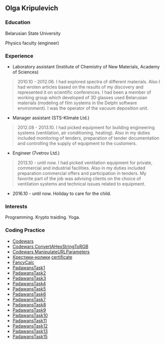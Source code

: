 ## Olga Kripulevich

### Education
Belarusian State University

Physics faculty (engineer)

### Experience
- Laboratory assistant (Institute of Chemistry of New Materials, Academy of Sciences)
> 2010.10 - 2012.06. I had explored spectra of different materials. Also I had wroten articles based on the results of my discovery and represented it on scientific conferences. I had been a member of working group which developed of 3D glasses used Belarusian materials (modeling of film systems in the Delphi software environment).
I was the operator of the vacuum deposition unit.
- Manager assistant (STS-Klimate Ltd.)
> 2012.08 - 2013.10. I had picked equipment for building engineering systems (ventilation, air conditioning, heating). Also in my duties included monitoring of tenders, preparation of tender documentation and controlling the supply of equipment to the customers.
- Engineer (7vetrov Ltd.)
> 2013.10 - until now. I had picked ventilation equipment for private, commercial and industrial facilities. Also in my duties included preparation commercial offers and participation in tenders. My favorite part of the job was advising clients on the choice of ventilation systems and technical issues related to equipment.
- 2016.10 - until now. Holiday to care for the child.

### Interests
Programming. Krypto traiding. Yoga.

### Coding Practice

- [Codewars](https://www.codewars.com/users/OlgaSheva)
- [Codewars ConvertAHexStringToRGB](https://github.com/OlgaSheva/ConvertAHexStringToRGB)
- [Codewars ManipulateURLParameters](https://github.com/OlgaSheva/CodewarsManipulateURLParameters)
- [Крестики-нолики](https://github.com/OlgaSheva/Tic-Tac-Toe/tree/master/ticTacToeGame/ticTacToeGame)
[certificate](https://olgasheva.github.io/images/certificate1.jpg)
- [FancyCalc](https://github.com/OlgaSheva/FancyCalc)
- [PadawansTask1](https://github.com/OlgaSheva/PadawansTask1)
- [PadawansTask2](https://github.com/OlgaSheva/PadawansTask2)
- [PadawansTask3](https://github.com/OlgaSheva/PadawansTask3)
- [PadawansTask4](https://github.com/OlgaSheva/PadawansTask4)
- [PadawansTask5](https://github.com/OlgaSheva/PadawansTask5)
- [PadawansTask6](https://github.com/OlgaSheva/PadawansTask6)
- [PadawansTask7](https://github.com/OlgaSheva/PadawansTask7)
- [PadawansTask8](https://github.com/OlgaSheva/PadawansTask8)
- [PadawansTask9](https://github.com/OlgaSheva/PadawansTask9)
- [PadawansTask10](https://github.com/OlgaSheva/PadawansTask10)
- [PadawansTask11](https://github.com/OlgaSheva/PadawansTask11)
- [PadawansTask12](https://github.com/OlgaSheva/PadawansTask12)
- [PadawansTask13](https://github.com/OlgaSheva/PadawansTask13)
- [PadawansTask15](https://github.com/OlgaSheva/PadawansTask15)
